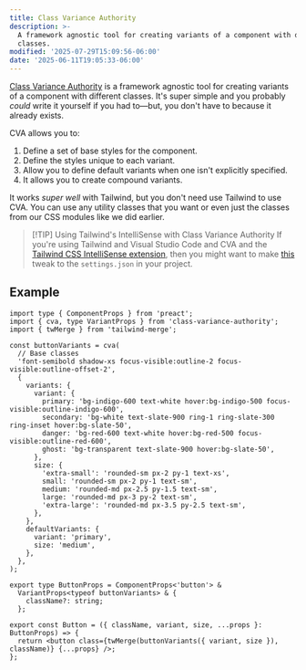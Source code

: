 ```yaml
---
title: Class Variance Authority
description: >-
  A framework agnostic tool for creating variants of a component with different
  classes.
modified: '2025-07-29T15:09:56-06:00'
date: '2025-06-11T19:05:33-06:00'
---
```


[Class Variance Authority](https://cva.style) is a framework agnostic tool for creating variants of a component with different classes. It's super simple and you probably _could_ write it yourself if you had to—but, you don't have to because it already exists.

CVA allows you to:

1. Define a set of base styles for the component.
2. Define the styles unique to each variant.
3. Allow you to define default variants when one isn't explicitly specified.
4. It allows you to create compound variants.

It works _super well_ with Tailwind, but you don't need use Tailwind to use CVA. You can use any utility classes that you want or even just the classes from our CSS modules like we did earlier.

> [!TIP] Using Tailwind's IntelliSense with Class Variance Authority
> If you're using Tailwind and Visual Studio Code and CVA and the [Tailwind CSS IntelliSense extension](https://marketplace.visualstudio.com/items?itemName=bradlc.vscode-tailwindcss), then you might want to make [this](https://cva.style/docs/getting-started/installation#tailwind-css) tweak to the `settings.json` in your project.

## Example

```tsx
import type { ComponentProps } from 'preact';
import { cva, type VariantProps } from 'class-variance-authority';
import { twMerge } from 'tailwind-merge';

const buttonVariants = cva(
  // Base classes
  'font-semibold shadow-xs focus-visible:outline-2 focus-visible:outline-offset-2',
  {
    variants: {
      variant: {
        primary: 'bg-indigo-600 text-white hover:bg-indigo-500 focus-visible:outline-indigo-600',
        secondary: 'bg-white text-slate-900 ring-1 ring-slate-300 ring-inset hover:bg-slate-50',
        danger: 'bg-red-600 text-white hover:bg-red-500 focus-visible:outline-red-600',
        ghost: 'bg-transparent text-slate-900 hover:bg-slate-50',
      },
      size: {
        'extra-small': 'rounded-sm px-2 py-1 text-xs',
        small: 'rounded-sm px-2 py-1 text-sm',
        medium: 'rounded-md px-2.5 py-1.5 text-sm',
        large: 'rounded-md px-3 py-2 text-sm',
        'extra-large': 'rounded-md px-3.5 py-2.5 text-sm',
      },
    },
    defaultVariants: {
      variant: 'primary',
      size: 'medium',
    },
  },
);

export type ButtonProps = ComponentProps<'button'> &
  VariantProps<typeof buttonVariants> & {
    className?: string;
  };

export const Button = ({ className, variant, size, ...props }: ButtonProps) => {
  return <button class={twMerge(buttonVariants({ variant, size }), className)} {...props} />;
};
```
